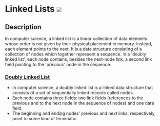 # Linked Lists [![](https://img.shields.io/badge/Robert-Muraru-blue)](https://robert-muraru-portfolio.herokuapp.com/)


## Description
In computer science, a linked list is a linear collection of data elements whose order is not given by their physical placement in memory. Instead, each element points to the next. It is a data structure consisting of a collection of nodes which together represent a sequence. In a 'doubly linked list', each node contains, besides the next-node link, a second link field pointing to the 'previous' node in the sequence. 

### [Doubly Linked List](https://en.wikipedia.org/wiki/Doubly_linked_list)
* In computer science, a doubly linked list is a linked data structure that consists of a set of sequentially linked records called nodes.
* Each node contains three fields: two link fields (references to the previous and to the next node in the sequence of nodes) and one data field.
* The beginning and ending nodes' previous and next links, respectively, point to some kind of terminator.